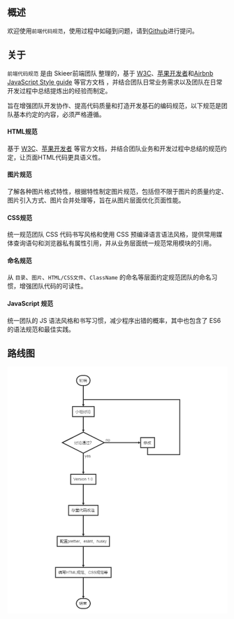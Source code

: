 概述
---
欢迎使用`前端代码规范`，使用过程中如碰到问题，请到[Github](https://github.com/wangbo201308/code-guide/issues)进行提问。


## 关于

`前端代码规范` 是由 Skieer前端团队 整理的，基于 [W3C](http://www.w3.org/)、[苹果开发者](https://developer.apple.com/)和[Airbnb JavaScript Style guide](https://github.com/airbnb/javascript) 等官方文档 ，并结合团队日常业务需求以及团队在日常开发过程中总结提炼出的经验而制定。

旨在增强团队开发协作、提高代码质量和打造开发基石的编码规范，以下规范是团队基本约定的内容，必须严格遵循。


#### HTML规范

基于 [W3C](http://www.w3.org/)、[苹果开发者](https://developer.apple.com/) 等官方文档，并结合团队业务和开发过程中总结的规范约定，让页面HTML代码更具语义性。

#### 图片规范

了解各种图片格式特性，根据特性制定图片规范，包括但不限于图片的质量约定、图片引入方式、图片合并处理等，旨在从图片层面优化页面性能。

#### CSS规范

统一规范团队 CSS 代码书写风格和使用 CSS 预编译语言语法风格，提供常用媒体查询语句和浏览器私有属性引用，并从业务层面统一规范常用模块的引用。

#### 命名规范

从 `目录`、`图片`、`HTML/CSS文件`、`ClassName` 的命名等层面约定规范团队的命名习惯，增强团队代码的可读性。

#### JavaScript 规范

统一团队的 JS 语法风格和书写习惯，减少程序出错的概率，其中也包含了 ES6 的语法规范和最佳实践。

##  路线图
![路线图](https://github.com/wangbo201308/code-guide/blob/master/resource/roadmap.png)




